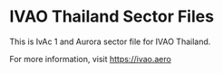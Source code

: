 # IVAO Thailand Sector Files

This is IvAc 1 and Aurora sector file for IVAO Thailand.

For more information, visit https://ivao.aero
